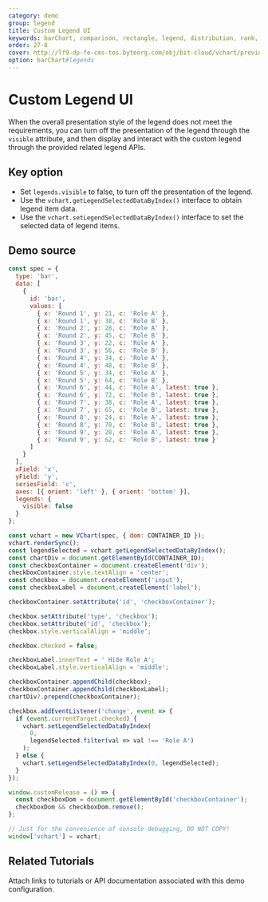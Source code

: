 ```yaml
---
category: demo
group: legend
title: Custom Legend UI
keywords: barChart, comparison, rectangle, legend, distribution, rank, composition
order: 27-8
cover: http://lf9-dp-fe-cms-tos.byteorg.com/obj/bit-cloud/vchart/preview/legend/custom-ui.png
option: barChart#legends
---
```


# Custom Legend UI

When the overall presentation style of the legend does not meet the requirements, you can turn off the presentation of the legend through the `visible` attribute, and then display and interact with the custom legend through the provided related legend APIs.

## Key option

- Set `legends.visible` to false, to turn off the presentation of the legend.
- Use the `vchart.getLegendSelectedDataByIndex()` interface to obtain legend item data.
- Use the `vchart.setLegendSelectedDataByIndex()` interface to set the selected data of legend items.

## Demo source

```javascript livedemo
const spec = {
  type: 'bar',
  data: [
    {
      id: 'bar',
      values: [
        { x: 'Round 1', y: 21, c: 'Role A' },
        { x: 'Round 1', y: 38, c: 'Role B' },
        { x: 'Round 2', y: 28, c: 'Role A' },
        { x: 'Round 2', y: 45, c: 'Role B' },
        { x: 'Round 3', y: 22, c: 'Role A' },
        { x: 'Round 3', y: 56, c: 'Role B' },
        { x: 'Round 4', y: 34, c: 'Role A' },
        { x: 'Round 4', y: 48, c: 'Role B' },
        { x: 'Round 5', y: 34, c: 'Role A' },
        { x: 'Round 5', y: 64, c: 'Role B' },
        { x: 'Round 6', y: 44, c: 'Role A', latest: true },
        { x: 'Round 6', y: 72, c: 'Role B', latest: true },
        { x: 'Round 7', y: 38, c: 'Role A', latest: true },
        { x: 'Round 7', y: 65, c: 'Role B', latest: true },
        { x: 'Round 8', y: 24, c: 'Role A', latest: true },
        { x: 'Round 8', y: 70, c: 'Role B', latest: true },
        { x: 'Round 9', y: 28, c: 'Role A', latest: true },
        { x: 'Round 9', y: 62, c: 'Role B', latest: true }
      ]
    }
  ],
  xField: 'x',
  yField: 'y',
  seriesField: 'c',
  axes: [{ orient: 'left' }, { orient: 'bottom' }],
  legends: {
    visible: false
  }
};

const vchart = new VChart(spec, { dom: CONTAINER_ID });
vchart.renderSync();
const legendSelected = vchart.getLegendSelectedDataByIndex();
const chartDiv = document.getElementById(CONTAINER_ID);
const checkboxContainer = document.createElement('div');
checkboxContainer.style.textAlign = 'center';
const checkbox = document.createElement('input');
const checkboxLabel = document.createElement('label');

checkboxContainer.setAttribute('id', 'checkboxContainer');

checkbox.setAttribute('type', 'checkbox');
checkbox.setAttribute('id', 'checkbox');
checkbox.style.verticalAlign = 'middle';

checkbox.checked = false;

checkboxLabel.innerText = ' Hide Role A';
checkboxLabel.style.verticalAlign = 'middle';

checkboxContainer.appendChild(checkbox);
checkboxContainer.appendChild(checkboxLabel);
chartDiv?.prepend(checkboxContainer);

checkbox.addEventListener('change', event => {
  if (event.currentTarget.checked) {
    vchart.setLegendSelectedDataByIndex(
      0,
      legendSelected.filter(val => val !== 'Role A')
    );
  } else {
    vchart.setLegendSelectedDataByIndex(0, legendSelected);
  }
});

window.customRelease = () => {
  const checkboxDom = document.getElementById('checkboxContainer');
  checkboxDom && checkboxDom.remove();
};

// Just for the convenience of console debugging, DO NOT COPY!
window['vchart'] = vchart;
```

## Related Tutorials

Attach links to tutorials or API documentation associated with this demo configuration.
